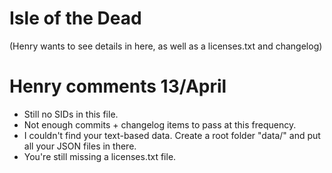 # Isle of the Dead



(Henry wants to see details in here, as well as a licenses.txt and changelog)

# Henry comments 13/April
- Still no SIDs in this file.
- Not enough commits + changelog items to pass at this frequency.
- I couldn't find your text-based data. Create a root folder "data/" and put all your JSON files in there.
- You're still missing a licenses.txt file.
